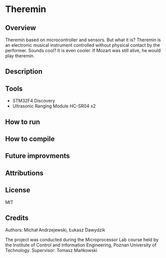 # Theremin

## Overview
Theremin based on microcontroller and sensors. But what it is? Theremin is an electronic musical instrument controlled without physical contact by the performer. Sounds cool? It is even cooler. If Mozart was still alive, he would play theremin.

## Description

## Tools
- STM32F4 Discovery
- Ultrasonic Ranging Module HC-SR04 x2

## How to run

## How to compile

## Future improvments

## Attributions

## License
MIT
## Credits

Authors: Michał Andrzejewski, Łukasz Dawydzik

The project was conducted during the Microprocessor Lab course held by the Institute of Control and Information Engineering, Poznan University of Technology. Supervisor: Tomasz Mańkowski
